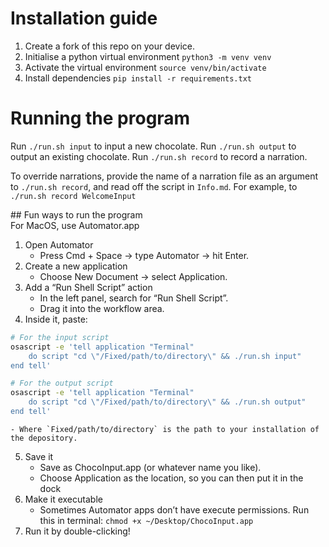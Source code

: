 # Installation guide

1. Create a fork of this repo on your device.
2. Initialise a python virtual environment `python3 -m venv venv`
3. Activate the virtual environment `source venv/bin/activate`
4. Install dependencies `pip install -r requirements.txt`

# Running the program

Run `./run.sh input` to input a new chocolate.
Run `./run.sh output` to output an existing chocolate.
Run `./run.sh record` to record a narration.

To override narrations, provide the name of a narration file as an argument to `./run.sh record`, and read off the script in `Info.md`.
For example, to `./run.sh record WelcomeInput`

## Fun ways to run the program  
For MacOS, use Automator.app

1. Open Automator
   - Press Cmd + Space → type Automator → hit Enter.
2. Create a new application
   - Choose New Document → select Application.
3. Add a “Run Shell Script” action
   - In the left panel, search for “Run Shell Script”.
   - Drag it into the workflow area.
4. Inside it, paste:

```bash
# For the input script
osascript -e 'tell application "Terminal"
    do script "cd \"/Fixed/path/to/directory\" && ./run.sh input"
end tell'
```

```bash
# For the output script
osascript -e 'tell application "Terminal"
    do script "cd \"/Fixed/path/to/directory\" && ./run.sh output"
end tell'
```

    - Where `Fixed/path/to/directory` is the path to your installation of the depository.

5. Save it
   - Save as ChocoInput.app (or whatever name you like).
   - Choose Application as the location, so you can then put it in the dock
6. Make it executable
   - Sometimes Automator apps don’t have execute permissions. Run this in terminal: `chmod +x ~/Desktop/ChocoInput.app`
7. Run it by double-clicking!

